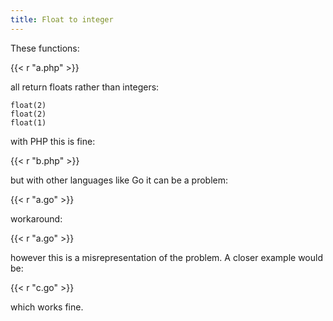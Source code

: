 ```yaml
---
title: Float to integer
---
```


These functions:

{{< r "a.php" >}}

all return floats rather than integers:

~~~
float(2)
float(2)
float(1)
~~~

with PHP this is fine:

{{< r "b.php" >}}

but with other languages like Go it can be a problem:

{{< r "a.go" >}}

workaround:

{{< r "a.go" >}}

however this is a misrepresentation of the problem. A closer example would be:

{{< r "c.go" >}}

which works fine.
